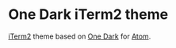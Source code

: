# One Dark iTerm2 theme

[iTerm2](http://www.iterm2.com/) theme based on [One Dark](https://github.com/atom/one-dark-syntax) for [Atom](https://atom.io/).
